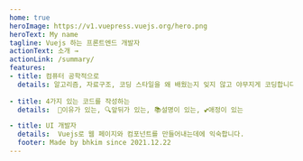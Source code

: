 ```yaml
---
home: true
heroImage: https://v1.vuepress.vuejs.org/hero.png
heroText: My name
tagline: Vuejs 하는 프론트엔드 개발자
actionText: 소개 →
actionLink: /summary/
features:
- title: 컴퓨터 공학적으로
  details: 알고리즘, 자료구조, 코딩 스타일을 왜 배웠는지 잊지 않고 야무지게 코딩합니다.
   
- title: 4가지 있는 코드를 작성하는
  details:  🤝이유가 있는, 🔍앞뒤가 있는, 📚설명이 있는, 💕애정이 있는

- title: UI 개발자
  details:  Vuejs로 웹 페이지와 컴포넌트를 만들어내는데에 익숙합니다.
  footer: Made by bhkim since 2021.12.22
---
```

